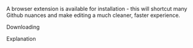 A browser extension is available for installation - this will shortcut many Github nuances and make editing a much cleaner, faster experience. 

Downloading

Explanation
